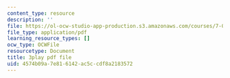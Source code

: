 ```yaml
---
content_type: resource
description: ''
file: https://ol-ocw-studio-app-production.s3.amazonaws.com/courses/7-016-introductory-biology-fall-2018/4574b09a7e816142ac5ccdf8a2183572_rZjwF5z-Xfw.pdf
file_type: application/pdf
learning_resource_types: []
ocw_type: OCWFile
resourcetype: Document
title: 3play pdf file
uid: 4574b09a-7e81-6142-ac5c-cdf8a2183572
---
```

